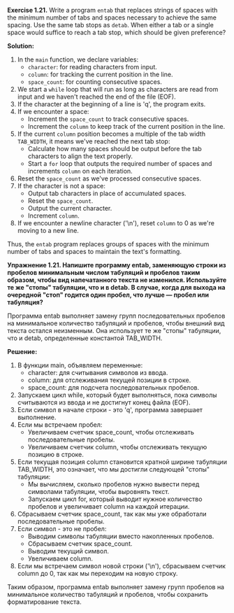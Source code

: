 **Exercise 1.21.** Write a program `entab` that replaces strings of spaces with the minimum number of tabs and spaces 
necessary to achieve the same spacing. Use the same tab stops as `detab`. When either a tab or a single space would 
suffice to reach a tab stop, which should be given preference?

**Solution:**
1. In the `main` function, we declare variables:
    - `character`: for reading characters from input.
    - `column`: for tracking the current position in the line.
    - `space_count`: for counting consecutive spaces.
2. We start a `while` loop that will run as long as characters are read from input and we haven't reached the end of the
   file (EOF).
3. If the character at the beginning of a line is 'q', the program exits.
4. If we encounter a space:
    - Increment the `space_count` to track consecutive spaces.
    - Increment the `column` to keep track of the current position in the line.
5. If the current `column` position becomes a multiple of the tab width `TAB_WIDTH`, it means we've reached the next tab
   stop:
    - Calculate how many spaces should be output before the tab characters to align the text properly.
    - Start a `for` loop that outputs the required number of spaces and increments `column` on each iteration.
6. Reset the `space_count` as we've processed consecutive spaces.
7. If the character is not a space:
    - Output tab characters in place of accumulated spaces.
    - Reset the `space_count`.
    - Output the current character.
    - Increment `column`.
8. If we encounter a newline character ('\n'), reset `column` to 0 as we're moving to a new line.

Thus, the `entab` program replaces groups of spaces with the minimum number of tabs and spaces to maintain the text's 
formatting.




**Упражнение 1.21. Напишите программу entab, заменяющую строки из пробелов минимальным числом табуляций и пробелов таким
образом, чтобы вид напечатанного текста не изменился. Используйте те же "стопы" табуляции, что и в detab. В случае, 
когда для выхода на очередной "стоп" годится один пробел, что лучше — пробел или табуляция?**

Программа entab выполняет замену групп последовательных пробелов на минимальное количество табуляций и пробелов, чтобы 
внешний вид текста остался неизменным. Она использует те же "стопы" табуляции, что и detab, определенные константой 
TAB_WIDTH.

**Решение:**
1. В функции main, объявляем переменные:
    - character: для считывания символов из ввода.
    - column: для отслеживания текущей позиции в строке.
    - space_count: для подсчета последовательных пробелов.
2. Запускаем цикл while, который будет выполняться, пока символы считываются из ввода и не достигнут конец файла (EOF).
3. Если символ в начале строки - это 'q', программа завершает выполнение.
4. Если мы встречаем пробел:
    - Увеличиваем счетчик space_count, чтобы отслеживать последовательные пробелы.
    - Увеличиваем счетчик column, чтобы отслеживать текущую позицию в строке.
5. Если текущая позиция column становится кратной ширине табуляции TAB_WIDTH, это означает, что мы достигли следующей 
   "стопы" табуляции:
    - Мы вычисляем, сколько пробелов нужно вывести перед символами табуляции, чтобы выровнять текст.
    - Запускаем цикл for, который выводит нужное количество пробелов и увеличивает column на каждой итерации.
6. Сбрасываем счетчик space_count, так как мы уже обработали последовательные пробелы.
7. Если символ - это не пробел:
    - Выводим символы табуляции вместо накопленных пробелов.
    - Сбрасываем счетчик space_count.
    - Выводим текущий символ.
    - Увеличиваем column.
8. Если мы встречаем символ новой строки ('\n'), сбрасываем счетчик column до 0, так как мы переходим на новую строку.

Таким образом, программа entab выполняет замену групп пробелов на минимальное количество табуляций и пробелов, чтобы 
сохранить форматирование текста.